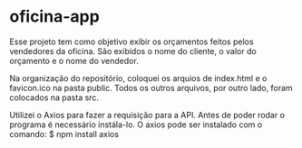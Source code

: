 # oficina-app

Esse projeto tem como objetivo exibir os orçamentos feitos pelos vendedores da oficina. São exibidos o nome do cliente, o valor do orçamento e o nome do vendedor.

Na organização do repositório, coloquei os arquios de index.html e o favicon.ico na pasta public. Todos os outros arquivos, por outro lado, foram colocados na pasta src.

Utilizei o Axios para fazer a requisição para a API. Antes de poder rodar o programa é necessário instála-lo.
O axios pode ser instalado com o comando: $ npm install axios
